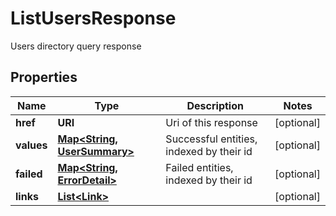 

# ListUsersResponse

Users directory query response

## Properties

Name | Type | Description | Notes
------------ | ------------- | ------------- | -------------
**href** | **URI** | Uri of this response |  [optional]
**values** | [**Map&lt;String, UserSummary&gt;**](UserSummary.md) | Successful entities, indexed by their id |  [optional]
**failed** | [**Map&lt;String, ErrorDetail&gt;**](ErrorDetail.md) | Failed entities, indexed by their id |  [optional]
**links** | [**List&lt;Link&gt;**](Link.md) |  |  [optional]



